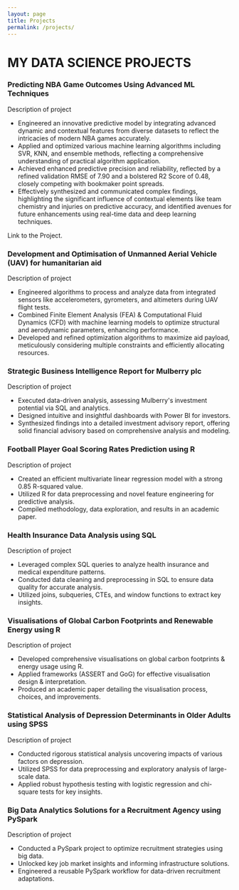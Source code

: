 ```yaml
---
layout: page
title: Projects
permalink: /projects/
---
```

# MY DATA SCIENCE PROJECTS

### Predicting NBA Game Outcomes Using Advanced ML Techniques
Description of project
-	Engineered an innovative predictive model by integrating advanced dynamic and contextual features from diverse datasets to reflect the intricacies of modern NBA games accurately.
-	Applied and optimized various machine learning algorithms including SVR, KNN, and ensemble methods, reflecting a comprehensive understanding of practical algorithm application.
-	Achieved enhanced predictive precision and reliability, reflected by a refined validation RMSE of 7.90 and a bolstered R2 Score of 0.48, closely competing with bookmaker point spreads.
-	Effectively synthesized and communicated complex findings, highlighting the significant influence of contextual elements like team chemistry and injuries on predictive accuracy, and identified avenues for future enhancements using real-time data and deep learning techniques.

Link to the Project.

### Development and Optimisation of Unmanned Aerial Vehicle (UAV) for humanitarian aid
Description of project
-	Engineered algorithms to process and analyze data from integrated sensors like accelerometers, gyrometers, and altimeters during UAV flight tests.
-	Combined Finite Element Analysis (FEA) & Computational Fluid Dynamics (CFD) with machine learning models to optimize structural and aerodynamic parameters, enhancing performance.
-	Developed and refined optimization algorithms to maximize aid payload, meticulously considering multiple constraints and efficiently allocating resources.
### Strategic Business Intelligence Report for Mulberry plc
Description of project
-	Executed data-driven analysis, assessing Mulberry's investment potential via SQL and analytics.
-	Designed intuitive and insightful dashboards with Power BI for investors.
-	Synthesized findings into a detailed investment advisory report, offering solid financial advisory based on comprehensive analysis and modeling.
### Football Player Goal Scoring Rates Prediction using R
Description of project
-	Created an efficient multivariate linear regression model with a strong 0.85 R-squared value.
-	Utilized R for data preprocessing and novel feature engineering for predictive analysis.
-	Compiled methodology, data exploration, and results in an academic paper.
### Health Insurance Data Analysis using SQL
Description of project
-	Leveraged complex SQL queries to analyze health insurance and medical expenditure patterns.
-	Conducted data cleaning and preprocessing in SQL to ensure data quality for accurate analysis.
-	Utilized joins, subqueries, CTEs, and window functions to extract key insights.
### Visualisations of Global Carbon Footprints and Renewable Energy using R
Description of project
-	Developed comprehensive visualisations on global carbon footprints & energy usage using R.
-	Applied frameworks (ASSERT and GoG) for effective visualisation design & interpretation.
-	Produced an academic paper detailing the visualisation process, choices, and improvements.
### Statistical Analysis of Depression Determinants in Older Adults using SPSS
Description of project
-	Conducted rigorous statistical analysis uncovering impacts of various factors on depression.
-	Utilized SPSS for data preprocessing and exploratory analysis of large-scale data.
-	Applied robust hypothesis testing with logistic regression and chi-square tests for key insights.
### Big Data Analytics Solutions for a Recruitment Agency using PySpark
Description of project
-	Conducted a PySpark project to optimize recruitment strategies using big data.
-	Unlocked key job market insights and informing infrastructure solutions.
-	Engineered a reusable PySpark workflow for data-driven recruitment adaptations.

